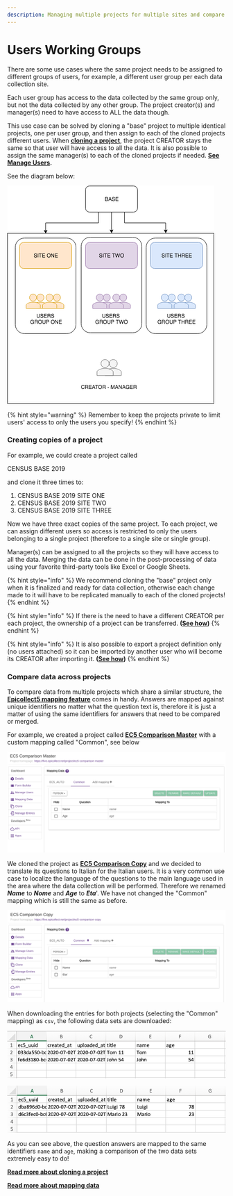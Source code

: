 ```yaml
---
description: Managing multiple projects for multiple sites and compare all the data
---
```


# Users Working Groups

There are some use cases where the same project needs to be assigned to different groups of users, for example, a different user group per each data collection site.

Each user group has access to the data collected by the same group only, but not the data collected by any other group. The project creator(s) and manager(s) need to have access to ALL the data though.

This use case can be solved by cloning a "base" project to multiple identical projects, one per user group, and then assign to each of the cloned projects different users. When [**cloning a project**](../web-application/clone-project.md), the project CREATOR stays the same so that user will have access to all the data. It is also possible to assign the same manager(s) to each of the cloned projects if needed. [**See Manage Users**](../web-application/manage-users.md)**.**

See the diagram below:

![](../.gitbook/assets/users-working-groups-2.png)

{% hint style="warning" %}
Remember to keep the projects private to limit users' access to only the users you specify!
{% endhint %}



### Creating copies of a project

For example, we could create a project called

CENSUS BASE 2019

and clone it three times to:

1. CENSUS BASE 2019 SITE ONE
2. CENSUS BASE 2019 SITE TWO
3. CENSUS BASE 2019 SITE THREE

Now we have three exact copies of the same project. To each project, we can assign different users so access is restricted to only the users belonging to a single project (therefore to a single site or single group).

Manager(s) can be assigned to all the projects so they will have access to all the data. Merging the data can be done in the post-processing of data using your favorite third-party tools like Excel or Google Sheets.

{% hint style="info" %}
We recommend cloning the "base" project only when it is finalized and ready for data collection, otherwise each change made to it will have to be replicated manually to each of the cloned projects!
{% endhint %}

{% hint style="info" %}
If there is the need to have a different CREATOR per each project, the ownership of a project can be transferred.        **(**[**See how**](../web-application/transfer-ownership.md)**)**&#x20;
{% endhint %}

{% hint style="info" %}
It is also possible to export a project definition only (no users attached) so it can be imported by another user who will become its CREATOR after importing it. **(**[**See how**](../web-application/import-and-export-projects.md)**)**
{% endhint %}

### Compare data across projects

To compare data from multiple projects which share a similar structure, the  [**Epicollect5 mapping feature**](../web-application/mapping-data.md) comes in handy. Answers are mapped against unique identifiers no matter what the question text is, therefore it is just a matter of using the same identifiers for answers that need to be compared or merged.

For example, we created a project called [**EC5 Comparison Master**](https://five.epicollect.net/project/ec5-comparison-master) with a custom mapping called "Common", see below

![](../.gitbook/assets/comparison-1.png)

We cloned the project as [**EC5 Comparison Copy**](https://five.epicollect.net/project/ec5-comparison-copy) and we decided to translate its questions to Italian for the Italian users. It is a very common use case to localize the language of the questions to the main language used in the area where the data collection will be performed. Therefore we renamed _**Name**_ to _**Nome**_ and _**Age**_ to _**Eta**_'. We have not changed the "Common" mapping which is still the same as before.

![](../.gitbook/assets/comparison-2.png)

When downloading the entries for both projects (selecting the "Common" mapping) as `csv`, the following data sets are downloaded:

![EC5 Comparison Master, "Common" mapping](../.gitbook/assets/comparison-3.png)

![EC5 Comparison Copy, "Common" mapping](../.gitbook/assets/comparison-4.png)

As you can see above,  the question answers are mapped to the same identifiers `name` and `age`, making a comparison of the two data sets extremely easy to do!

[**Read more about cloning a project**](../web-application/clone-project.md)

[**Read more about mapping data**](../web-application/mapping-data.md)
